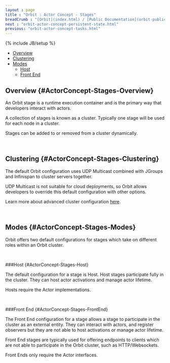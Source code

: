 ```yaml
---
layout : page
title : "Orbit : Actor Concept - Stages"
breadCrumb : "[Orbit](index.html) / [Public Documentation](orbit-public-documentation.html) / [Actors](orbit-actors.html) / [Actor Concepts](orbit-actor-concepts.html)"
next : "orbit-actor-concept-persistent-state.html"
previous: "orbit-actor-concept-tasks.html"
---
```

{% include JB/setup %}



-  [Overview](#ActorConcept-Stages-Overview)
-  [Clustering](#ActorConcept-Stages-Clustering)
-  [Modes](#ActorConcept-Stages-Modes)
    -  [Host](#ActorConcept-Stages-Host)
    -  [Front End](#ActorConcept-Stages-FrontEnd)



Overview {#ActorConcept-Stages-Overview}
----------


An Orbit stage is a runtime execution container and is the primary way that developers interact with actors. 


A collection of stages is known as a cluster. Typically one stage will be used for each node in a cluster. 


Stages can be added to or removed from a cluster dynamically.


 


Clustering {#ActorConcept-Stages-Clustering}
----------


The default Orbit configuration uses UDP Multicast combined with JGroups and Infinispan to cluster servers together.


UDP Multicast is not suitable for cloud deployments, so Orbit allows developers to override this default configuration with other options.


Learn more about advanced cluster configuration [here](orbit-advanced-topic-cluster-configuration.html).


 


Modes {#ActorConcept-Stages-Modes}
----------


Orbit offers two default configurations for stages which take on different roles within an Orbit cluster.


 


###Host {#ActorConcept-Stages-Host}


The default configuration for a stage is Host. Host stages participate fully in the cluster. They can host actor activations and manage actor lifetime.


Hosts require the Actor implementations.


 


###Front End {#ActorConcept-Stages-FrontEnd}


The Front End configuration for a stage allows a stage to participate in the cluster as an external entity. They can interact with actors, and register observers but they are not able to host activations or manage actor lifetime.


Front End stages are typically used for offering endpoints to clients which are not able to participate in the Orbit cluster, such as HTTP/Websockets. 


Front Ends only require the Actor interfaces.


 


